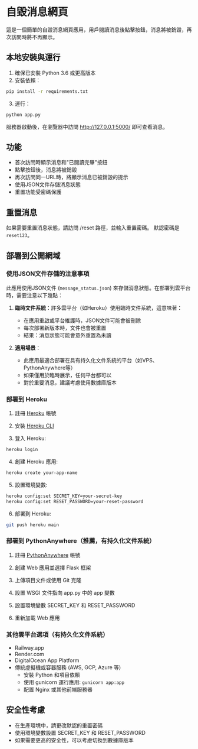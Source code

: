 # 自毀消息網頁

這是一個簡單的自毀消息網頁應用，用戶閱讀消息後點擊按鈕，消息將被銷毀，再次訪問時將不再顯示。

## 本地安裝與運行

1. 確保已安裝 Python 3.6 或更高版本
2. 安裝依賴：

```bash
pip install -r requirements.txt
```

3. 運行：

```bash
python app.py
```

服務器啟動後，在瀏覽器中訪問 http://127.0.0.1:5000/ 即可查看消息。

## 功能

- 首次訪問時顯示消息和"已閱讀完畢"按鈕
- 點擊按鈕後，消息將被銷毀
- 再次訪問同一URL時，將顯示消息已被銷毀的提示
- 使用JSON文件存儲消息狀態
- 重置功能受密碼保護

## 重置消息

如果需要重置消息狀態，請訪問 /reset 路徑，並輸入重置密碼。
默認密碼是 `reset123`。

## 部署到公開網域

### 使用JSON文件存儲的注意事項

此應用使用JSON文件 (`message_status.json`) 來存儲消息狀態。在部署到雲平台時，需要注意以下幾點：

1. **臨時文件系統**：許多雲平台（如Heroku）使用臨時文件系統，這意味著：
   - 在應用重啟或平台維護時，JSON文件可能會被刪除
   - 每次部署新版本時，文件也會被重置
   - 結果：消息狀態可能會意外重置為未讀

2. **適用場景**：
   - 此應用最適合部署在具有持久化文件系統的平台（如VPS、PythonAnywhere等）
   - 如果僅用於臨時展示，任何平台都可以
   - 對於重要消息，建議考慮使用數據庫版本

### 部署到 Heroku

1. 註冊 [Heroku](https://www.heroku.com/) 帳號

2. 安裝 [Heroku CLI](https://devcenter.heroku.com/articles/heroku-cli)

3. 登入 Heroku:
```bash
heroku login
```

4. 創建 Heroku 應用:
```bash
heroku create your-app-name
```

5. 設置環境變數:
```bash
heroku config:set SECRET_KEY=your-secret-key
heroku config:set RESET_PASSWORD=your-reset-password
```

6. 部署到 Heroku:
```bash
git push heroku main
```

### 部署到 PythonAnywhere（推薦，有持久化文件系統）

1. 註冊 [PythonAnywhere](https://www.pythonanywhere.com/) 帳號

2. 創建 Web 應用並選擇 Flask 框架

3. 上傳項目文件或使用 Git 克隆

4. 設置 WSGI 文件指向 app.py 中的 app 變數

5. 設置環境變數 SECRET_KEY 和 RESET_PASSWORD

6. 重新加載 Web 應用

### 其他雲平台選項（有持久化文件系統）

- Railway.app
- Render.com
- DigitalOcean App Platform
- 傳統虛擬機或容器服務 (AWS, GCP, Azure 等)
  - 安裝 Python 和項目依賴
  - 使用 gunicorn 運行應用: `gunicorn app:app`
  - 配置 Nginx 或其他前端服務器

## 安全性考慮

- 在生產環境中，請更改默認的重置密碼
- 使用環境變數設置 SECRET_KEY 和 RESET_PASSWORD
- 如果需要更高的安全性，可以考慮切換到數據庫版本 